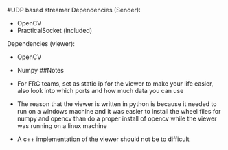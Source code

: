 #UDP based streamer
Dependencies (Sender):
* OpenCV
* PracticalSocket (included)

Dependencies (viewer):
* OpenCV
* Numpy
##Notes
* For FRC teams, set as static ip for the viewer to make your life easier,
 also look into which ports and how much data you can use

* The reason that the viewer is written in python is because it needed
 to run on a windows machine and it was easier to install the wheel files
  for numpy and opencv than do a proper install of opencv while the viewer was running on a linux machine
  
* A c++ implementation of the viewer should not be to difficult
